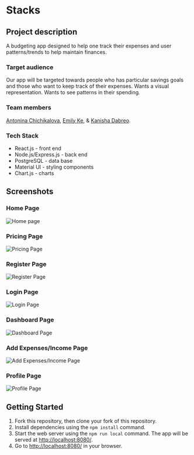 # Stacks
## Project description
A budgeting app designed to help one track their expenses and user patterns/trends to help maintain finances.
### Target audience 
Our app will be targeted towards people who has particular savings goals and those who want to keep track of their expenses.
Wants a visual representation.
Wants to see patterns in their spending.

### Team members
[Antonina Chichikalova](https://github.com/achichikalova), [Emily Ke](https://github.com/emikeke), & [Kanisha Dabreo](https://github.com/KanishDabreo).

### Tech Stack
* React.js - front end
* Node.js/Express.js - back end
* PostgreSQL - data base
* Material UI - styling components
* Chart.js - charts

## Screenshots
### Home Page
![Home page](/frontend/public/static/images/readme/main_page.png)
### Pricing Page
![Pricing Page](/frontend/public/static/images/readme/pricing.png)
### Register Page
![Register Page](/frontend/public/static/images/readme/register.png)
### Login Page
![Login Page](/frontend/public/static/images/readme/login.png)
### Dashboard Page
![Dashboard Page](/frontend/public/static/images/readme/dashboard.png)
### Add Expenses/Income Page
![Add Expenses/Income Page](/frontend/public/static/images/readme/add.png)
### Profile Page
![Profile Page](/frontend/public/static/images/readme/profile.png)

## Getting Started

1. Fork this repository, then clone your fork of this repository.
2. Install dependencies using the `npm install` command.
3. Start the web server using the `npm run local` command. The app will be served at <http://localhost:8080/>.
4. Go to <http://localhost:8080/> in your browser.
